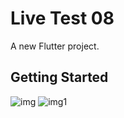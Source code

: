 # Live Test 08

A new Flutter project.

## Getting Started



![img](https://github.com/farhadcse7/farhadostad/assets/48383136/a9d1791e-d1ca-4193-a443-74831ac2148e)
![img1](https://github.com/farhadcse7/farhadostad/assets/48383136/836eca24-d99b-4017-a616-408216ae8b74)

